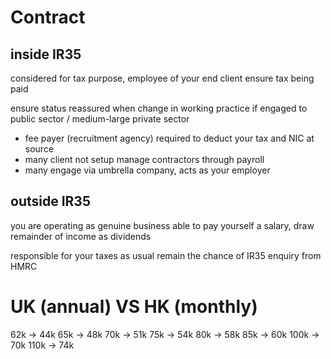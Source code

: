 # Contract
## inside IR35
considered for tax purpose, employee of your end client
ensure tax being paid

ensure status reassured when change in working practice
if engaged to public sector / medium-large private sector
- fee payer (recruitment agency) required to deduct your tax and NIC at source
- many client not setup manage contractors through payroll
- many engage via umbrella company, acts as your employer

## outside IR35
you are operating as genuine business
able to pay yourself a salary, draw remainder of income as dividends

responsible for your taxes as usual
remain the chance of IR35 enquiry from HMRC


# UK (annual) VS HK (monthly)
62k -> 44k
65k -> 48k
70k -> 51k
75k -> 54k
80k -> 58k
85k -> 60k
100k -> 70k
110k -> 74k













